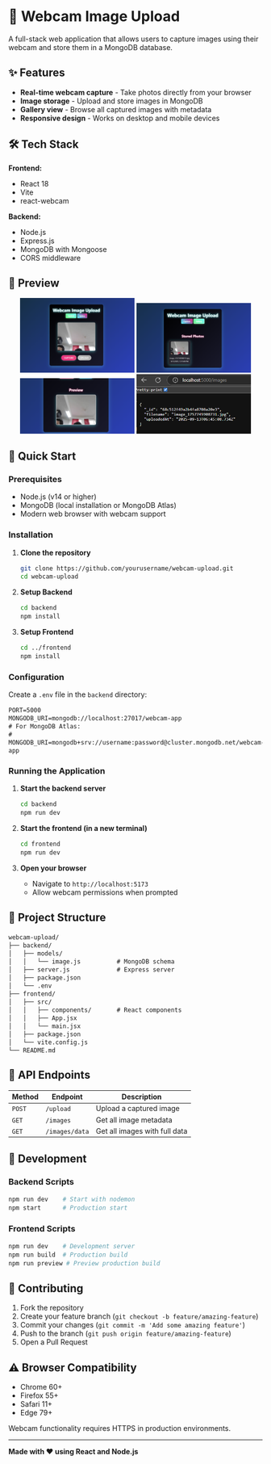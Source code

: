 # 📸 Webcam Image Upload

A full-stack web application that allows users to capture images using their webcam and store them in a MongoDB database.

## ✨ Features

- **Real-time webcam capture** - Take photos directly from your browser
- **Image storage** - Upload and store images in MongoDB
- **Gallery view** - Browse all captured images with metadata
- **Responsive design** - Works on desktop and mobile devices

## 🛠️ Tech Stack

**Frontend:**
- React 18
- Vite
- react-webcam

**Backend:**
- Node.js
- Express.js
- MongoDB with Mongoose
- CORS middleware

## 📸 Preview

<div align="center">
  <img src="webcapture.png" alt="login" width="45%" />
   <img src="gallery.png" alt="welcome" width="45%" />
</div>
<div align="center">
   <img src="preview.png" alt="register" width="45%" />
  <img src="api.png" alt="ap" width="45%" />
</div>


## 🚀 Quick Start

### Prerequisites

- Node.js (v14 or higher)
- MongoDB (local installation or MongoDB Atlas)
- Modern web browser with webcam support

### Installation

1. **Clone the repository**
   ```bash
   git clone https://github.com/yourusername/webcam-upload.git
   cd webcam-upload
   ```

2. **Setup Backend**
   ```bash
   cd backend
   npm install
   ```

3. **Setup Frontend**
   ```bash
   cd ../frontend
   npm install
   ```

### Configuration

Create a `.env` file in the `backend` directory:

```env
PORT=5000
MONGODB_URI=mongodb://localhost:27017/webcam-app
# For MongoDB Atlas:
# MONGODB_URI=mongodb+srv://username:password@cluster.mongodb.net/webcam-app
```

### Running the Application

1. **Start the backend server**
   ```bash
   cd backend
   npm run dev
   ```

2. **Start the frontend (in a new terminal)**
   ```bash
   cd frontend
   npm run dev
   ```

3. **Open your browser**
   - Navigate to `http://localhost:5173`
   - Allow webcam permissions when prompted

## 📁 Project Structure

```
webcam-upload/
├── backend/
│   ├── models/
│   │   └── image.js          # MongoDB schema
│   ├── server.js             # Express server
│   ├── package.json
│   └── .env
├── frontend/
│   ├── src/
│   │   ├── components/       # React components
│   │   ├── App.jsx
│   │   └── main.jsx
│   ├── package.json
│   └── vite.config.js
└── README.md
```

## 🔌 API Endpoints

| Method | Endpoint | Description |
|--------|----------|-------------|
| `POST` | `/upload` | Upload a captured image |
| `GET` | `/images` | Get all image metadata |
| `GET` | `/images/data` | Get all images with full data |

## 🔧 Development

### Backend Scripts
```bash
npm run dev    # Start with nodemon
npm start      # Production start
```

### Frontend Scripts
```bash
npm run dev    # Development server
npm run build  # Production build
npm run preview # Preview production build
```

## 🤝 Contributing

1. Fork the repository
2. Create your feature branch (`git checkout -b feature/amazing-feature`)
3. Commit your changes (`git commit -m 'Add some amazing feature'`)
4. Push to the branch (`git push origin feature/amazing-feature`)
5. Open a Pull Request


## ⚠️ Browser Compatibility

- Chrome 60+
- Firefox 55+
- Safari 11+
- Edge 79+

Webcam functionality requires HTTPS in production environments.

---

**Made with ❤️ using React and Node.js**

